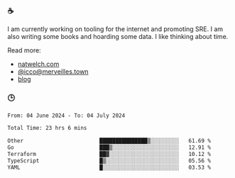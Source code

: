 ### ☕

I am currently working on tooling for the internet and promoting SRE. I am also writing some books and hoarding some data. I like thinking about time. 

Read more:

 - [natwelch.com](https://natwelch.com)
 - [@icco@merveilles.town](https://merveilles.town/@icco)
 - [blog](https://writing.natwelch.com)

### 🕒

<!--START_SECTION:waka-->

```txt
From: 04 June 2024 - To: 04 July 2024

Total Time: 23 hrs 6 mins

Other                        ███████████████▒░░░░░░░░░   61.69 %
Go                           ███▒░░░░░░░░░░░░░░░░░░░░░   12.91 %
Terraform                    ██▓░░░░░░░░░░░░░░░░░░░░░░   10.12 %
TypeScript                   █▒░░░░░░░░░░░░░░░░░░░░░░░   05.56 %
YAML                         █░░░░░░░░░░░░░░░░░░░░░░░░   03.53 %
```

<!--END_SECTION:waka-->
